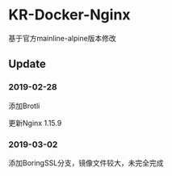# KR-Docker-Nginx
基于官方mainline-alpine版本修改
## Update
### 2019-02-28 
添加Brotli

更新Nginx 1.15.9

### 2019-03-02
添加BoringSSL分支，镜像文件较大，未完全完成